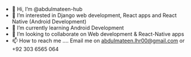 - 👋 Hi, I’m @abdulmateen-hub
- 👀 I’m interested in Django web development, React apps and React Native (Android Development)
- 🌱 I’m currently learning Android Development
- 💞️ I’m looking to collaborate on Web development & React-Native apps
- 📫 How to reach me .... Email me on abdulmateen.lhr00@gmail.com or +92 303 6565 064

<!---
abdulmateen-hub/abdulmateen-hub is a ✨ special ✨ repository because its `README.md` (this file) appears on your GitHub profile.
You can click the Preview link to take a look at your changes.
--->
